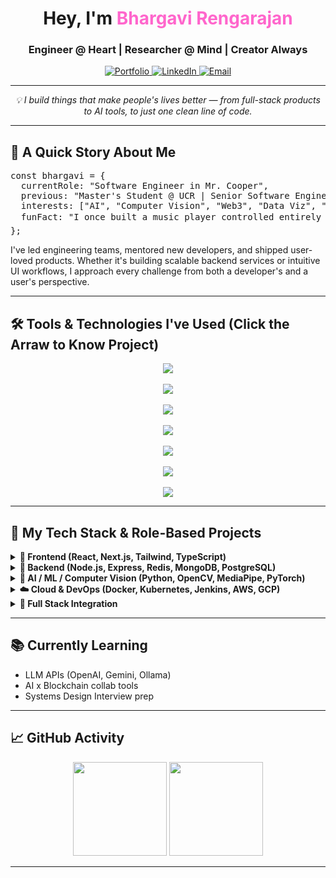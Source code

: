 <!-- GitHub Profile README - HTML embedded version for Bhargavi Rengarajan -->

<h1 align="center">Hey, I'm <span style="color:#ff66cc;">Bhargavi Rengarajan</span></h1>
<h3 align="center">Engineer @ Heart | Researcher @ Mind | Creator Always </h3>

<p align="center">
  <a href="https://bhargavi-r-21.vercel.app/" target="_blank">
    <img src="https://img.icons8.com/ios-filled/40/ffffff/domain.png" alt="Portfolio" />
  </a>

  <a href="https://www.linkedin.com/in/bhargavirengarajan21" target="_blank">
    <img src="https://img.icons8.com/ios-filled/40/0A66C2/linkedin.png" alt="LinkedIn" />
  </a>

  <a href="mailto:breng002@ucr.edu">
    <img src="https://img.icons8.com/ios-filled/40/D14836/gmail.png" alt="Email" />
  </a>
</p>


<hr />

<p align="center"><em>💡 I build things that make people's lives better — from full-stack products to AI tools, to just one clean line of code.</em></p>

<hr />

<h2>🔭 A Quick Story About Me</h2>

<pre>
const bhargavi = {
  currentRole: "Software Engineer in Mr. Cooper",
  previous: "Master's Student @ UCR | Senior Software Engineer @ Mr. Cooper (FinTech)",
  interests: ["AI", "Computer Vision", "Web3", "Data Viz", "System Design"],
  funFact: "I once built a music player controlled entirely by hand gestures 🎵🖐️",
};
</pre>

<p>
I've led engineering teams, mentored new developers, and shipped user-loved products. 
Whether it's building scalable backend services or intuitive UI workflows, I approach every challenge from both a developer's and a user's perspective.
</p>

<hr />
<h2>🛠️ Tools & Technologies I've Used (Click the Arraw to Know Project)</h2>

<p align="center">
  <!-- Languages -->
  <img src="https://skillicons.dev/icons?i=js,ts,java,python,cpp,go,ruby" />
  <br><br>

  <!-- Frontend -->
  <img src="https://skillicons.dev/icons?i=react,nextjs,html,css,sass,tailwind,bootstrap" />
  <br><br>

  <!-- Backend -->
  <img src="https://skillicons.dev/icons?i=nodejs,express,nestjs,rails" />
  <br><br>

  <!-- Database -->
  <img src="https://skillicons.dev/icons?i=mongodb,postgresql,mysql,redis" />
  <br><br>

  <!-- DevOps / Cloud -->
  <img src="https://skillicons.dev/icons?i=docker,kubernetes,jenkins,aws,gcp,azure" />
  <br><br>

  <!-- Tools -->
  <img src="https://skillicons.dev/icons?i=git,github,postman,vscode,figma,vercel,netlify" />
  <br><br>

  <!-- AI / ML -->
  <img src="https://skillicons.dev/icons?i=pytorch,numpy,ollama,colab" />
</p>
</p>
</p>
</p>
<hr />
<h2>🧠 My Tech Stack & Role-Based Projects</h2>

<!-- Frontend Projects -->
<details>
  <summary><b>🎨 Frontend (React, Next.js, Tailwind, TypeScript)</b></summary>
  <ul>
    <li>
      <b>📅 Event Management Platform</b><br>
      Designed and implemented user-friendly event creation and registration UI.<br>
      🔗 <a href="https://eventhub-bhargavi.vercel.app">Live Demo</a> | <a href="#">GitHub</a>
    </li>
    <li>
      <b>📊 Financial Dashboard</b><br>
      Built responsive data visualizations and charts using React and Chart.js.<br>
      🔗 <a href="#">GitHub</a>
    </li>
  </ul>
</details>

<!-- Backend Projects -->
<details>
  <summary><b>🧩 Backend (Node.js, Express, Redis, MongoDB, PostgreSQL)</b></summary>
  <ul>
    <li>
      <b>📦 Inventory Management System</b><br>
      Built order processing, Redis-based caching, and RESTful APIs.<br>
      🔗 <a href="#">GitHub</a>
    </li>
    <li>
      <b>🧾 Course Registration API</b><br>
      Developed logic for handling conflict resolution and capacity checks.<br>
      🔗 <a href="#">GitHub</a>
    </li>
  </ul>
</details>

<!-- AI / Computer Vision Projects -->
<details>
  <summary><b>🧠 AI / ML / Computer Vision (Python, OpenCV, MediaPipe, PyTorch)</b></summary>
  <ul>
    <li>
      <b>🎵 Music via Hand Gestures</b><br>
      Real-time gesture recognition for music control.<br>
      🔗 <a href="https://github.com/bhargavirengarajan21/music-playing-using-hand-gestures">GitHub</a>
    </li>
    <li>
      <b>🖼️ Electrostatic Halftoning Renderer</b><br>
      AI-based approach to dithering and stippling images.<br>
      🔗 <a href="#">GitHub</a>
    </li>
  </ul>
</details>

<!-- Cloud & DevOps Projects -->
<details>
  <summary><b>☁️ Cloud & DevOps (Docker, Kubernetes, Jenkins, AWS, GCP)</b></summary>
  <ul>
    <li>
      <b>🚀 CI/CD Pipeline Setup</b><br>
      Dockerized app with Jenkins pipeline deployed on Kubernetes.<br>
      🔗 <a href="#">GitHub</a>
    </li>
    <li>
      <b>📈 Monitoring Dashboard</b><br>
      Integrated Splunk & New Relic to track logs and metrics in real time.<br>
      🔗 <a href="#">GitHub</a>
    </li>
  </ul>
</details>

<!-- Full Stack Projects -->
<details>
  <summary><b>🧪 Full Stack Integration</b></summary>
  <ul>
    <li>
      <b>📅 Event Management Platform</b><br>
      End-to-end development using React (frontend), Node.js + MongoDB (backend), and Docker (infra).<br>
      🔗 <a href="https://eventhub-bhargavi.vercel.app">Live Demo</a> | <a href="#">GitHub</a>
    </li>
    <li>
      <b>💨 Air Quality Visualization Dashboard</b><br>
      Flask backend + MapBox + real-time API data + visualization frontend.<br>
      🔗 <a href="#">GitHub</a>
    </li>
  </ul>
</details>

<hr />

<h2>📚 Currently Learning</h2>
<ul>
  <li>LLM APIs (OpenAI, Gemini, Ollama)</li>
  <li>AI x Blockchain collab tools</li>
  <li>Systems Design Interview prep</li>
</ul>

<hr />

<h2>📈 GitHub Activity</h2>

<p align="center">
  <img src="https://github-readme-stats.vercel.app/api?username=bhargavirengarajan21&show_icons=true&theme=radical&hide=contribs&count_private=true" height="150" />
  <img src="https://streak-stats.demolab.com?user=bhargavirengarajan21&theme=radical" height="150" />
</p>

<hr />

